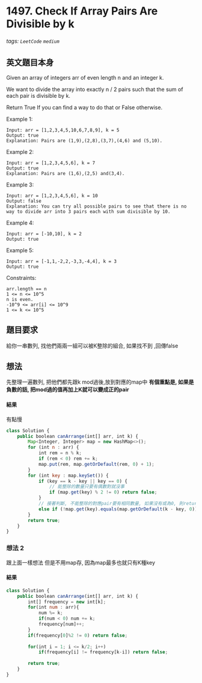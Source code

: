 # 1497. Check If Array Pairs Are Divisible by k
###### tags: `LeetCode` `medium`

## 英文題目本身
Given an array of integers arr of even length n and an integer k.

We want to divide the array into exactly n / 2 pairs such that the sum of each pair is divisible by k.

Return True If you can find a way to do that or False otherwise.

Example 1:
```
Input: arr = [1,2,3,4,5,10,6,7,8,9], k = 5
Output: true
Explanation: Pairs are (1,9),(2,8),(3,7),(4,6) and (5,10).
```
Example 2:
```
Input: arr = [1,2,3,4,5,6], k = 7
Output: true
Explanation: Pairs are (1,6),(2,5) and(3,4).
```
Example 3:
```
Input: arr = [1,2,3,4,5,6], k = 10
Output: false
Explanation: You can try all possible pairs to see that there is no way to divide arr into 3 pairs each with sum divisible by 10.
```
Example 4:
```
Input: arr = [-10,10], k = 2
Output: true
```
Example 5:

```
Input: arr = [-1,1,-2,2,-3,3,-4,4], k = 3
Output: true 
 ```

Constraints:
```
arr.length == n
1 <= n <= 10^5
n is even.
-10^9 <= arr[i] <= 10^9
1 <= k <= 10^5
```
## 題目要求
給你一串數列, 找他們兩兩一組可以被K整除的組合, 如果找不到 ,回傳false
## 想法
先整理一遍數列, 把他們都先跟k mod過後,放到對應的map中
**有個重點是, 如果是負數的話, 把mod過的值再加上K就可以變成正的pair**
#### 結果
有點慢
```javascript
class Solution {
    public boolean canArrange(int[] arr, int k) {
        Map<Integer, Integer> map = new HashMap<>();
        for (int n : arr) {
            int rem = n % k;
            if (rem < 0) rem += k;
            map.put(rem, map.getOrDefault(rem, 0) + 1);
        }
        for (int key : map.keySet()) {
            if (key == k - key || key == 0) {
                // 能整除的數量只要有偶數對就沒事
                if (map.get(key) % 2 != 0) return false;
            }
            // 接著判斷, 不能整除的對應pair要有相同數量, 如果沒有或為0, 則return false
            else if (!map.get(key).equals(map.getOrDefault(k - key, 0))) return false;  // can not use == here, Integer boxed;
        }
        return true;
    }
}
```

### 想法 2
跟上面一樣想法  但是不用map存, 因為map最多也就只有K種key
#### 結果
```javascript
class Solution {
    public boolean canArrange(int[] arr, int k) {
        int[] frequency = new int[k];
        for(int num : arr){
            num %= k;
            if(num < 0) num += k;
            frequency[num]++;
        }
        if(frequency[0]%2 != 0) return false;
        
        for(int i = 1; i <= k/2; i++)
            if(frequency[i] != frequency[k-i]) return false;
			
        return true;
    }
}
```
